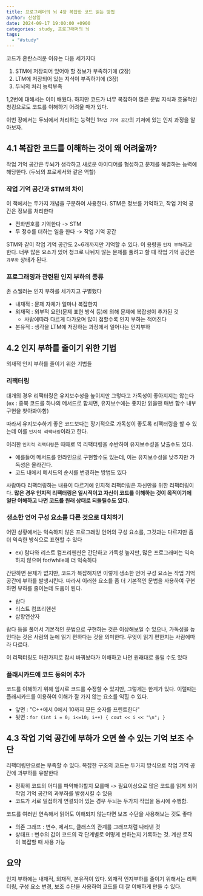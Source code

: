 ```yaml
---
title: 프로그래머의 뇌 4장 복잡한 코드 읽는 방법
author: 신성일
date: 2024-09-17 19:00:00 +0900
categories: study, 프로그래머의 뇌
tags:
  - "#study"
---
```


코드가 혼란스러운 이유는 다음 세가지다
1. STM에 저장되어 있어야 할 정보가 부족하기에 (2장)
2. LTM에 저장되어 있는 지식이 부족하기에 (3장)
3. 두뇌의 처리 능력부족

1,2번에 대해서는 이미 배웠다. 하지만 코드가 너무 복잡하여 많은 문법 지식과 효율적인 청킹으로도 코드를 이해하기 어려울 때가 있다.

이번 장에서는 두뇌에서 처리하는 능력인 1`작업 기억 공간`의 기저에 있는 인지 과정을 알아보자. 


## 4.1 복잡한 코드를 이해하는 것이 왜 어려울까?

작업 기억 공간은 두뇌가 생각하고 새로운 아이디어를 형성하고 문제를 해결하는 능력에 해당한다. (두뇌의 프로세서와 같은 역할)

### 작업 기억 공간과 STM의 차이

이 책에서는 두가지 개념을 구분하여 사용한다. STM은 정보를 기억하고, 작업 기억 공간은 정보를 처리한다
- 전화번호를 기억한다 -> STM
- 두 정수를 더하는 일을 한다 -> 작업 기억 공간

 STM와 같이 작업 기억 공간도 2~6개까지만 기억할 수 있다. 이 용량을 `인지 부하`라고 한다. 너무 많은 요소가 있어 청크로 나뉘지 않는 문제를 풀려고 할 때 작업 기억 공간은 `과부화` 상태가 된다.

### 프로그래밍과 관련된 인지 부하의 종류

존 스웰러는 인지 부하를 세가지고 구별했다
- 내재적 : 문제 자체가 얼마나 복잡한지
- 외재적 : 외부적 요인(문제 표현 방식 등)에 의해 문제에 복잡성이 추가된 것
	- 사람에따라 다르게 다가오며 많이 접할수록 인지 부하는 적어진다
- 본유적 : 생각을 LTM에 저장하는 과정에서 일어나는 인지부하


## 4.2 인지 부하를 줄이기 위한 기법

외재적 인지 부하를 줄이기 위한 기법들

### 리팩터링

대개의 경우 리팩터링은 유지보수성을 높이지만 그렇다고 가독성이 좋아지지는 않는다 (ex : 중복 코드를 하나의 메서드로 합치면, 유지보수에는 좋지만 읽을땐 매번 함수 내부 구현을 찾아봐야함)

따라서 유지보수하기 좋은 코드보다는 장기적으로 가독성이 좋도록 리팩터링을 할 수 있는데 이를 `인지적 리팩터링`이라고 한다. 

이러한 `인지적 리팩터링`은 때때로 역 리팩터링을 수반하여 유지보수성을 낮출수도 있다. 
- 예를들어 메서드를 인라인으로 구현할수도 있는데, 이는 유지보수성을 낮추지만 가독성은 올라간다. 
- 코드 내에서 메서드의 순서를 변경하는 방법도 있다

사람마다 리팩터링하는 내용이 다르기에 인지적 리팩터링은 자신만을 위한 리팩터링이다. **많은 경우 인지적 리팩터링은 일시적이고 자신이 코드를 이해하는 것이 목적이기에 일단 이해하고 나면 코드를 원래 상태로 되돌릴수도 있다.**


### 생소한 언어 구성 요소를 다른 것으로 대치하기

어떤 상황에서는 익숙하지 않은 프로그래밍 언어의 구성 요소를, 그것과는 다르지만 좀 더 익숙한 방식으로 표현할 수 있다
-  ex) 람다와 리스트 컴프리헨션은 간단하고 가독성 높지만, 많은 프로그래머는 익숙하지 않으며 for/while에 더 익숙하다

간단하면 문제가 없지만, 코드가 복잡해지면 이렇게 생소한 언어 구성 요소는 작업 기억 공간에 부하를 발생시킨다. 따라서 이러한 요소를 좀 더 기본적인 문법을 사용하여 구현하면 부하를 줄이는데 도움이 된다.
- 람다
- 리스트 컴프리헨션
- 삼항연산자

람다 등을 풀어서 기본적인 문법으로 구현하는 것은 이상해보일 수 있으나, 가독성을 높인다는 것은 사람의 눈에 읽기 편하다는 것을 의미한다. 무엇이 읽기 편한지는 사람에따라 다르다. 

이 리팩터링도 마찬가지로 잠시 바꿔놨다가 이해하고 나면 원래대로 돌릴 수도 있다


### 플래시카드에 코드 동의어 추가

코드를 이해하기 위해 임시로 코드를 수정할 수 있지만, 그렇게는 한계가 있다. 이럴때는 플래시카드를 이용하여 이해가 잘 가지 않는 요소를 익힐 수 있다.
- 앞면 : "C++에서 0에서 10까지 모든 숫자를 프린트한다"
- 뒷면 : `for (int i = 0; i<=10; i++) { cout << i << "\n"; }`


## 4.3 작업 기억 공간에 부하가 오면 쓸 수 있는 기억 보조 수단

리팩터링만으로는 부족할 수 있다. 복잡한 구조의 코드는 두가지 방식으로 작업 기억 공간에 과부하를 유발한다

- 정확히 코드의 어디를 파악해야할지 모를때 -> 필요이상으로 많은 코드를 읽게 되어 작업 기억 공간의 과부하를 발생시킬 수 있음
- 코드가 서로 밀접하게 연결되어 있는 경우 두뇌는 두가지 작업을 동시에 수행함.

코드를 여러번 연속해서 읽어도 이해되지 않는다면 보조 수단을 사용해보는 것도 좋다

- 의존 그래프 : 변수, 메서드, 클래스의 관계를 그래프처럼 나타낸 것
- 상태표 : 변수의 값이 코드의 각 단계별로 어떻게 변하는지 기록하는 것. 계산 로직이 복잡할 때 사용 가능



## 요약

인지 부하에는 내재적, 외재적, 본유적이 있다.
외재적 인지부하를 줄이기 위해서는 리팩터링, 구성 요소 변경, 보조 수단을 사용하여 코드를 더 잘 이해하게 만들 수 있다.
